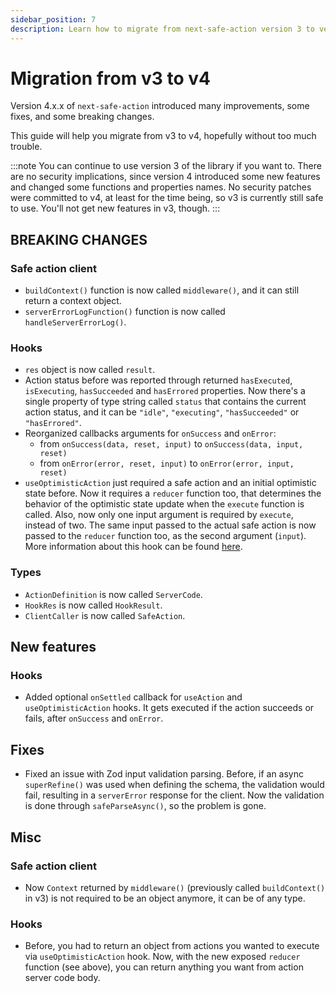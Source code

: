 ```yaml
---
sidebar_position: 7
description: Learn how to migrate from next-safe-action version 3 to version 4.
---
```


# Migration from v3 to v4

Version 4.x.x of `next-safe-action` introduced many improvements, some fixes, and some breaking changes.

This guide will help you migrate from v3 to v4, hopefully without too much trouble.

:::note
You can continue to use version 3 of the library if you want to. There are no security implications, since version 4 introduced some new features and changed some functions and properties names. No security patches were committed to v4, at least for the time being, so v3 is currently still safe to use. You'll not get new features in v3, though.
:::

## BREAKING CHANGES

### Safe action client

- `buildContext()` function is now called `middleware()`, and it can still return a context object.
- `serverErrorLogFunction()` function is now called `handleServerErrorLog()`.

### Hooks

- `res` object is now called `result`.
- Action status before was reported through returned `hasExecuted`, `isExecuting`, `hasSucceeded` and `hasErrored` properties. Now there's a single property of type string called `status` that contains the current action status, and it can be `"idle"`, `"executing"`, `"hasSucceeded"` or `"hasErrored"`.
- Reorganized callbacks arguments for `onSuccess` and `onError`: 
  - from `onSuccess(data, reset, input)` to `onSuccess(data, input, reset)`
  - from `onError(error, reset, input)` to `onError(error, input, reset)`
- `useOptimisticAction` just required a safe action and an initial optimistic state before. Now it requires a `reducer` function too, that determines the behavior of the optimistic state update when the `execute` function is called. Also, now only one input argument is required by `execute`, instead of two. The same input passed to the actual safe action is now passed to the `reducer` function too, as the second argument (`input`). More information about this hook can be found [here](/docs/usage-from-client/hooks/useoptimisticaction).

### Types

- `ActionDefinition` is now called `ServerCode`.
- `HookRes` is now called `HookResult`.
- `ClientCaller` is now called `SafeAction`.

## New features

### Hooks

- Added optional `onSettled` callback for `useAction` and `useOptimisticAction` hooks. It gets executed if the action succeeds or fails, after `onSuccess` and `onError`.

## Fixes

- Fixed an issue with Zod input validation parsing. Before, if an async `superRefine()` was used when defining the schema, the validation would fail, resulting in a `serverError` response for the client. Now the validation is done through `safeParseAsync()`, so the problem is gone.

## Misc

### Safe action client

- Now `Context` returned by `middleware()` (previously called `buildContext()` in v3) is not required to be an object anymore, it can be of any type.

### Hooks

- Before, you had to return an object from actions you wanted to execute via `useOptimisticAction` hook. Now, with the new exposed `reducer` function (see above), you can return anything you want from action server code body.